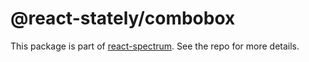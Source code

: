 # @react-stately/combobox

This package is part of [react-spectrum](https://github.com/adobe-private/react-spectrum-v3). See the repo for more details.
